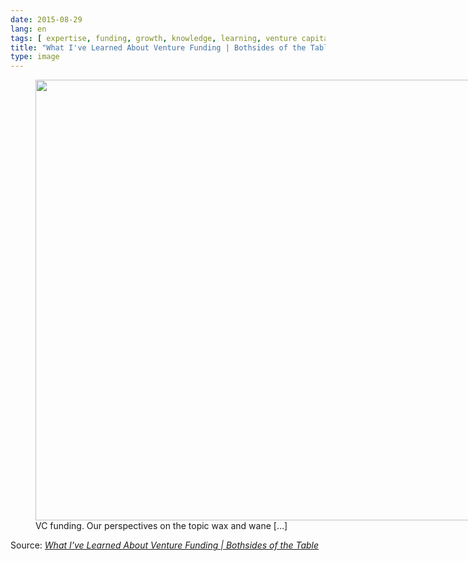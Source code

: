 ```yaml
---
date: 2015-08-29
lang: en
tags: [ expertise, funding, growth, knowledge, learning, venture capital ]
title: "What I've Learned About Venture Funding | Bothsides of the Table"
type: image
---
```


<figure style="width: 937px">
<a
href="http://www.bothsidesofthetable.com/2015/08/20/what-ive-learned-about-venture-funding/"><img
src="https://hugo.ferreira.cc/wp-content/uploads/IMG_2799.png"
width="937" height="705" /></a>
<figcaption>VC funding. Our perspectives on the topic wax and wane
[…]</figcaption>
</figure>

Source: *[What I've Learned About Venture Funding | Bothsides of the
Table](http://www.bothsidesofthetable.com/2015/08/20/what-ive-learned-about-venture-funding/)*

